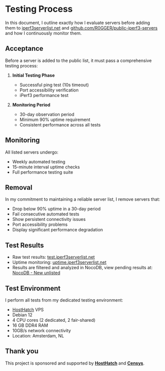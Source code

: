 # Testing Process

In this document, I outline exactly how I evaluate servers before adding them to [iperf3serverlist.net](https://iperf3serverlist.net) and [github.com/R0GGER/public-iperf3-servers](https://github.com/R0GGER/public-iperf3-servers) and how I continuously monitor them.

## Acceptance

Before a server is added to the public list, it must pass a comprehensive testing process:

1. **Initial Testing Phase**
   - Successful ping test (10s timeout)
   - Port accessibility verification
   - iPerf3 performance test

2. **Monitoring Period**
   - 30-day observation period
   - Minimum 90% uptime requirement
   - Consistent performance across all tests

## Monitoring

All listed servers undergo:
- Weekly automated testing
- 15-minute interval uptime checks
- Full performance testing suite

## Removal

In my commitment to maintaining a reliable server list, I remove servers that:
- Drop below 90% uptime in a 30-day period
- Fail consecutive automated tests
- Show persistent connectivity issues
- Port accessibility problems
- Display significant performance degradation

## Test Results

- Raw test results: [test.iperf3serverlist.net](https://test.iperf3serverlist.net)
- Uptime monitoring: [uptime.iperf3serverlist.net](https://uptime.iperf3serverlist.net/)
- Results are filtered and analyzed in NocoDB, view pending results at: [NocoDB - New unlisted](https://db.iperf3serverlist.net/dashboard/#/nc/view/eef5bfe2-916c-45fe-b4cc-1c9e510ae422)

## Test Environment

I perform all tests from my dedicated testing environment:
- [HostHatch](https://cloud.hosthatch.com/a/772) VPS 
- Debian 12
- 4 CPU cores (2 dedicated, 2 fair-shared)
- 16 GB DDR4 RAM
- 10GB/s network connectivity
- Location: Amsterdam, NL

## Thank you

This project is sponsored and supported by [**HostHatch**](https://cloud.hosthatch.com/a/772) and [**Censys**](https://censys.com/).
